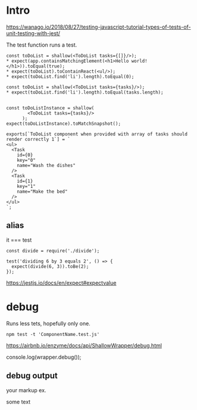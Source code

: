 # Intro
https://wanago.io/2018/08/27/testing-javascript-tutorial-types-of-tests-of-unit-testing-with-jest/

The test function runs a test.
```
const toDoList = shallow(<ToDoList tasks={[]}/>);
* expect(app.containsMatchingElement(<h1>Hello world!</h1>)).toEqual(true);
* expect(toDoList).toContainReact(<ul/>);
* expect(toDoList.find('li').length).toEqual(0);

const toDoList = shallow(<ToDoList tasks={tasks}/>);
* expect(toDoList.find('li').length).toEqual(tasks.length);


const toDoListInstance = shallow(
        <ToDoList tasks={tasks}/>
      );
expect(toDoListInstance).toMatchSnapshot();
      
exports[`ToDoList component when provided with array of tasks should render correctly 1`] = `
<ul>
  <Task
    id={0}
    key="0"
    name="Wash the dishes"
  />
  <Task
    id={1}
    key="1"
    name="Make the bed"
  />
</ul>
`;
```

## alias
it === test

```
const divide = require('./divide');
 
test('dividing 6 by 3 equals 2', () => {
  expect(divide(6, 3)).toBe(2);
});
```
https://jestjs.io/docs/en/expect#expectvalue


# debug

Runs less tets, hopefully only one.
```
npm test -t 'ComponentName.test.js'
```

https://airbnb.io/enzyme/docs/api/ShallowWrapper/debug.html

console.log(wrapper.debug());

## debug output
your markup
ex. <div>some text </div>
